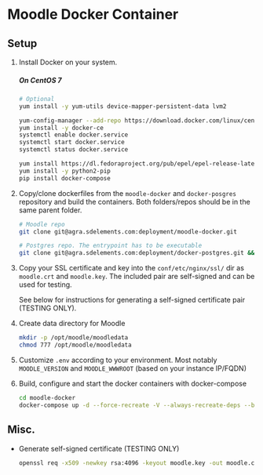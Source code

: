 # Moodle Docker Container

## Setup

1. Install Docker on your system.
    ##### On CentOS 7
    ```bash
    # Optional
    yum install -y yum-utils device-mapper-persistent-data lvm2
    
    yum-config-manager --add-repo https://download.docker.com/linux/centos/docker-ce.repo
    yum install -y docker-ce
    systemctl enable docker.service
    systemctl start docker.service
    systemctl status docker.service
    
    yum install https://dl.fedoraproject.org/pub/epel/epel-release-latest-7.noarch.rpm
    yum install -y python2-pip
    pip install docker-compose
    ```

2. Copy/clone dockerfiles from the `moodle-docker` and `docker-posgres` repository and build the containers. Both folders/repos should be in the same parent folder. 
    ```bash
    # Moodle repo
    git clone git@agra.sdelements.com:deployment/moodle-docker.git
    
    # Postgres repo. The entrypoint has to be executable
    git clone git@agra.sdelements.com:deployment/docker-postgres.git && chmod +x docker-postgres/9.6/alpine/docker-entrypoint.sh
    ```

3. Copy your SSL certificate and key into the `conf/etc/nginx/ssl/` dir as `moodle.crt` and `moodle.key`. The included pair are self-signed and can be used for testing. 

    See below for instructions for generating a self-signed certificate pair (TESTING ONLY). 

4. Create data directory for Moodle
    ```bash
    mkdir -p /opt/moodle/moodledata
    chmod 777 /opt/moodle/moodledata
    ``` 

5. Customize `.env` according to your environment. Most notably `MOODLE_VERSION` and `MOODLE_WWWROOT` (based on your instance IP/FQDN)

6. Build, configure and start the docker containers with docker-compose
    ```bash
    cd moodle-docker
    docker-compose up -d --force-recreate -V --always-recreate-deps --build
    ```

## Misc.

* Generate self-signed certificate (TESTING ONLY)

    ```bash
    openssl req -x509 -newkey rsa:4096 -keyout moodle.key -out moodle.crt -days 365 -nodes -subj "/C=CA/ST=ON/L=Toronto/O=SC/OU=Org/CN=www.example.com"
    ```
